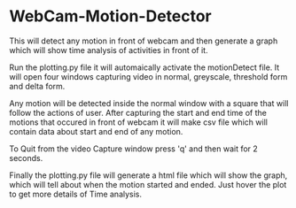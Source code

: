 # WebCam-Motion-Detector
This will detect any motion in front of webcam and then generate a graph which will show time analysis of activities in front of it.

Run the plotting.py file it will automaically activate the motionDetect file. It will open four windows capturing video in normal, greyscale, threshold form and delta form.

Any motion will be detected inside the normal window with a square that will follow the actions of user. 
After capturing the start and end time of the motions that occured in front of webcam it will make csv file which will contain data about start and end of any motion.

To Quit from the video Capture window press 'q' and then wait for 2 seconds.

Finally the plotting.py file will generate a html file which will show the graph, which will tell about when the motion started and ended.
Just hover the plot to get more details of Time analysis.
